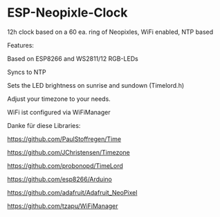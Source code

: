 # ESP-Neopixle-Clock
12h clock based on a 60 ea. ring of Neopixles, WiFi enabled, NTP based

Features:

Based on ESP8266 and WS2811/12 RGB-LEDs

Syncs to NTP

Sets the LED brightness on sunrise and sundown (Timelord.h)

Adjust your timezone to your needs.

WiFi ist configured via WiFiManager

Danke für diese Libraries:

https://github.com/PaulStoffregen/Time

https://github.com/JChristensen/Timezone

https://github.com/probonopd/TimeLord

https://github.com/esp8266/Arduino

https://github.com/adafruit/Adafruit_NeoPixel

https://github.com/tzapu/WiFiManager

